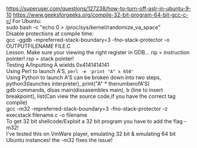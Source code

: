 https://superuser.com/questions/127238/how-to-turn-off-aslr-in-ubuntu-9-10
https://www.geeksforgeeks.org/compile-32-bit-program-64-bit-gcc-c-c/
For Ubuntu:
<br>sudo bash -c "echo 0 > /proc/sys/kernel/randomize_va_space"
<br>Disable protections at compile time:
<br>gcc -ggdb -mpreferred-stack-boundary=3 -fno-stack-protector -o OUTPUTFILENAME FILE.C
<br>Lesson. Make sure your viewing the right register in GDB... rip = instruction pointer! rsp = stack pointer!
<br>Testing A/Inputting A wields 0x4141414141
<br>Using Perl to launch A'S, `perl -e 'print "A" x 650'`
<br>Using Python to launch A'S can be broken down into two steps, python3(launches interpreter), print("A" * thenumberofA'S)
<br>gdb commands, disas main(dissasembles main), b (line to insert breakpoint), list(Can view the source code,if you have the correct tag compile)
<br> gcc -m32 -mpreferred-stack-boundary=3 -fno-stack-protector -z execstack filename.c -o filename
<br>To get 32 bit shellcode/Exploit a 32 bit program you have to add the flag -m32! 
<br>I've tested this on VmWare player, emulating 32 bit & emulating 64 bit Ubuntu instances! the -m32 fixes the issue!
